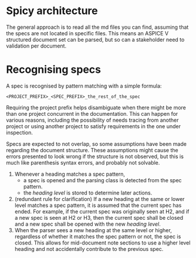 # Spicy architecture

The general approach is to read all the md files you can find, assuming that
the specs are not located in specific files.
This means an ASPICE V structured document set can be parsed, but so can a
stakeholder need to validation per document.

# Recognising specs

A spec is recognised by pattern matching with a simple formula:

`<PROJECT_PREFIX>_<SPEC_PREFIX>_the_rest_of_the_spec`

Requiring the project prefix helps disambiguate when there might be more than
one project concurrent in the documentation. This can happen for various
reasons, including the possibility of needs tracing from another project or
using another project to satisfy requirements in the one under inspection.

Specs are expected to not overlap, so some assumptions have been made regarding
the document structure. These assumptions might cause the errors presented to
look wrong if the structure is not observed, but this is much like parenthesis
syntax errors, and probably not solvable.


1. Whenever a heading matches a spec pattern,
    - a spec is opened and the parsing class is detected from the spec pattern.
    - the _heading level_ is stored to determine later actions. 
2. (redundant rule for clarification) If a new heading at the same or lower
   level matches a spec pattern, it is assumed that the current spec has ended.
   For example, if the current spec was originally seen at H2,
   and if a new spec is seen at H2 or H3,
   then the current spec shall be closed and a new spec shall be opened with
   the new _heading level_.
3. When the parser sees a new heading at the same level or higher, regardless
   of whether it matches the spec pattern or not, the spec is closed.
   This allows for mid-document note sections to use a higher level heading and
   not accidentally contribute to the previous spec.
